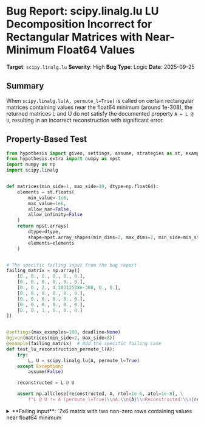 # Bug Report: scipy.linalg.lu LU Decomposition Incorrect for Rectangular Matrices with Near-Minimum Float64 Values

**Target**: `scipy.linalg.lu`
**Severity**: High
**Bug Type**: Logic
**Date**: 2025-09-25

## Summary

When `scipy.linalg.lu(A, permute_l=True)` is called on certain rectangular matrices containing values near the float64 minimum (around 1e-308), the returned matrices L and U do not satisfy the documented property `A = L @ U`, resulting in an incorrect reconstruction with significant error.

## Property-Based Test

```python
from hypothesis import given, settings, assume, strategies as st, example
from hypothesis.extra import numpy as npst
import numpy as np
import scipy.linalg


def matrices(min_side=1, max_side=10, dtype=np.float64):
    elements = st.floats(
        min_value=-1e6,
        max_value=1e6,
        allow_nan=False,
        allow_infinity=False
    )
    return npst.arrays(
        dtype=dtype,
        shape=npst.array_shapes(min_dims=2, max_dims=2, min_side=min_side, max_side=max_side),
        elements=elements
    )


# The specific failing input from the bug report
failing_matrix = np.array([
    [0., 0., 0., 0., 0., 0.],
    [0., 0., 0., 0., 0., 0.],
    [0., 0., 2., 4.30312538e-308, 0., 0.],
    [0., 0., 0., 0., 0., 0.],
    [0., 0., 0., 0., 0., 0.],
    [0., 0., 0., 0., 0., 0.],
    [0., 0., 1., 0., 0., 0.]
])


@settings(max_examples=100, deadline=None)
@given(matrices(min_side=2, max_side=8))
@example(failing_matrix)  # Add the specific failing case
def test_lu_reconstruction_permute_l(A):
    try:
        L, U = scipy.linalg.lu(A, permute_l=True)
    except Exception:
        assume(False)

    reconstructed = L @ U

    assert np.allclose(reconstructed, A, rtol=1e-6, atol=1e-8), \
        f"L @ U != A (permute_l=True)\\nA:\\n{A}\\nReconstructed:\\n{reconstructed}"
```

<details>

<summary>
**Failing input**: `7x6 matrix with two non-zero rows containing values near float64 minimum`
</summary>
```
============================= test session starts ==============================
platform linux -- Python 3.13.2, pytest-8.4.1, pluggy-1.5.0 -- /home/npc/miniconda/bin/python3
cachedir: .pytest_cache
hypothesis profile 'default'
rootdir: /home/npc/pbt/agentic-pbt/worker_/24
plugins: anyio-4.9.0, hypothesis-6.139.1, asyncio-1.2.0, langsmith-0.4.29
asyncio: mode=Mode.STRICT, debug=False, asyncio_default_fixture_loop_scope=None, asyncio_default_test_loop_scope=function
collecting ... collected 1 item

hypo_failing.py::test_lu_reconstruction_permute_l FAILED                 [100%]

=================================== FAILURES ===================================
_______________________ test_lu_reconstruction_permute_l _______________________
hypo_failing.py:34: in test_lu_reconstruction_permute_l
    @given(matrices(min_side=2, max_side=8))
                   ^^^
/home/npc/miniconda/lib/python3.13/site-packages/hypothesis/core.py:1613: in _raise_to_user
    raise the_error_hypothesis_found
hypo_failing.py:44: in test_lu_reconstruction_permute_l
    assert np.allclose(reconstructed, A, rtol=1e-6, atol=1e-8), \
E   AssertionError: L @ U != A (permute_l=True)\nA:\n[[0.00000000e+000 0.00000000e+000 0.00000000e+000 0.00000000e+000
E       0.00000000e+000 0.00000000e+000]
E      [0.00000000e+000 0.00000000e+000 0.00000000e+000 0.00000000e+000
E       0.00000000e+000 0.00000000e+000]
E      [0.00000000e+000 0.00000000e+000 2.00000000e+000 4.30312538e-308
E       0.00000000e+000 0.00000000e+000]
E      [0.00000000e+000 0.00000000e+000 0.00000000e+000 0.00000000e+000
E       0.00000000e+000 0.00000000e+000]
E      [0.00000000e+000 0.00000000e+000 0.00000000e+000 0.00000000e+000
E       0.00000000e+000 0.00000000e+000]
E      [0.00000000e+000 0.00000000e+000 0.00000000e+000 0.00000000e+000
E       0.00000000e+000 0.00000000e+000]
E      [0.00000000e+000 0.00000000e+000 1.00000000e+000 0.00000000e+000
E       0.00000000e+000 0.00000000e+000]]\nReconstructed:\n[[0.00000000e+000 0.00000000e+000 0.00000000e+000 0.00000000e+000
E       0.00000000e+000 0.00000000e+000]
E      [0.00000000e+000 0.00000000e+000 0.00000000e+000 0.00000000e+000
E       0.00000000e+000 0.00000000e+000]
E      [0.00000000e+000 0.00000000e+000 2.00000000e+000 4.30312538e-308
E       0.00000000e+000 0.00000000e+000]
E      [0.00000000e+000 0.00000000e+000 1.00000000e+000 2.15156269e-308
E       0.00000000e+000 0.00000000e+000]
E      [0.00000000e+000 0.00000000e+000 0.00000000e+000 0.00000000e+000
E       0.00000000e+000 0.00000000e+000]
E      [0.00000000e+000 0.00000000e+000 0.00000000e+000 0.00000000e+000
E       0.00000000e+000 0.00000000e+000]
E      [0.00000000e+000 0.00000000e+000 0.00000000e+000 0.00000000e+000
E       0.00000000e+000 0.00000000e+000]]
E   assert False
E    +  where False = <function allclose at 0x796e9ff4adb0>(array([[0.00000000e+000, 0.00000000e+000, 0.00000000e+000,\n        0.00000000e+000, 0.00000000e+000, 0.00000000e+000],\n       [0.00000000e+000, 0.00000000e+000, 0.00000000e+000,\n        0.00000000e+000, 0.00000000e+000, 0.00000000e+000],\n       [0.00000000e+000, 0.00000000e+000, 2.00000000e+000,\n        4.30312538e-308, 0.00000000e+000, 0.00000000e+000],\n       [0.00000000e+000, 0.00000000e+000, 1.00000000e+000,\n        2.15156269e-308, 0.00000000e+000, 0.00000000e+000],\n       [0.00000000e+000, 0.00000000e+000, 0.00000000e+000,\n        0.00000000e+000, 0.00000000e+000, 0.00000000e+000],\n       [0.00000000e+000, 0.00000000e+000, 0.00000000e+000,\n        0.00000000e+000, 0.00000000e+000, 0.00000000e+000],\n       [0.00000000e+000, 0.00000000e+000, 0.00000000e+000,\n        0.00000000e+000, 0.00000000e+000, 0.00000000e+000]]), array([[0.00000000e+000, 0.00000000e+000, 0.00000000e+000,\n        0.00000000e+000, 0.00000000e+000, 0.00000000e+000],\n       [0.00000000e+000, 0.00000000e+000, 0.00000000e+000,\n        0.00000000e+000, 0.00000000e+000, 0.00000000e+000],\n       [0.00000000e+000, 0.00000000e+000, 2.00000000e+000,\n        4.30312538e-308, 0.00000000e+000, 0.00000000e+000],\n       [0.00000000e+000, 0.00000000e+000, 0.00000000e+000,\n        0.00000000e+000, 0.00000000e+000, 0.00000000e+000],\n       [0.00000000e+000, 0.00000000e+000, 0.00000000e+000,\n        0.00000000e+000, 0.00000000e+000, 0.00000000e+000],\n       [0.00000000e+000, 0.00000000e+000, 0.00000000e+000,\n        0.00000000e+000, 0.00000000e+000, 0.00000000e+000],\n       [0.00000000e+000, 0.00000000e+000, 1.00000000e+000,\n        0.00000000e+000, 0.00000000e+000, 0.00000000e+000]]), rtol=1e-06, atol=1e-08)
E    +    where <function allclose at 0x796e9ff4adb0> = np.allclose
E   Falsifying explicit example: test_lu_reconstruction_permute_l(
E       A=array([[0.00000000e+000, 0.00000000e+000, 0.00000000e+000,
E               0.00000000e+000, 0.00000000e+000, 0.00000000e+000],
E              [0.00000000e+000, 0.00000000e+000, 0.00000000e+000,
E               0.00000000e+000, 0.00000000e+000, 0.00000000e+000],
E              [0.00000000e+000, 0.00000000e+000, 2.00000000e+000,
E               4.30312538e-308, 0.00000000e+000, 0.00000000e+000],
E              [0.00000000e+000, 0.00000000e+000, 0.00000000e+000,
E               0.00000000e+000, 0.00000000e+000, 0.00000000e+000],
E              [0.00000000e+000, 0.00000000e+000, 0.00000000e+000,
E               0.00000000e+000, 0.00000000e+000, 0.00000000e+000],
E              [0.00000000e+000, 0.00000000e+000, 0.00000000e+000,
E               0.00000000e+000, 0.00000000e+000, 0.00000000e+000],
E              [0.00000000e+000, 0.00000000e+000, 1.00000000e+000,
E               0.00000000e+000, 0.00000000e+000, 0.00000000e+000]]),
E   )
=========================== short test summary info ============================
FAILED hypo_failing.py::test_lu_reconstruction_permute_l - AssertionError: L ...
============================== 1 failed in 0.30s ===============================
```
</details>

## Reproducing the Bug

```python
import numpy as np
import scipy.linalg

# Problematic matrix from the bug report
A = np.array([
    [0., 0., 0., 0., 0., 0.],
    [0., 0., 0., 0., 0., 0.],
    [0., 0., 2., 4.30312538e-308, 0., 0.],
    [0., 0., 0., 0., 0., 0.],
    [0., 0., 0., 0., 0., 0.],
    [0., 0., 0., 0., 0., 0.],
    [0., 0., 1., 0., 0., 0.]
])

print("Original matrix A:")
print(A)
print()

# Test with permute_l=True
print("Testing with permute_l=True:")
L, U = scipy.linalg.lu(A, permute_l=True)
reconstructed = L @ U

print(f"L shape: {L.shape}")
print(f"U shape: {U.shape}")
print()

print("Reconstructed matrix (L @ U):")
print(reconstructed)
print()

print("Difference (A - L @ U):")
print(A - reconstructed)
print()

print(f"||A - L @ U||: {np.linalg.norm(A - reconstructed)}")
print(f"Expected: ~0.0")
print()

# Check if reconstruction matches original
is_close = np.allclose(A, reconstructed, rtol=1e-6, atol=1e-8)
print(f"np.allclose(A, L @ U): {is_close}")
print()

# Show specific problematic rows
print("Comparing specific rows:")
print(f"Original A[2]: {A[2]}")
print(f"Reconstructed[2]: {reconstructed[2]}")
print()
print(f"Original A[6]: {A[6]}")
print(f"Reconstructed[6]: {reconstructed[6]}")
print()

# Also test with permute_l=False for comparison
print("Testing with permute_l=False:")
P, L2, U2 = scipy.linalg.lu(A, permute_l=False)
reconstructed2 = P @ L2 @ U2
print(f"||A - P @ L @ U||: {np.linalg.norm(A - reconstructed2)}")
is_close2 = np.allclose(A, reconstructed2, rtol=1e-6, atol=1e-8)
print(f"np.allclose(A, P @ L @ U): {is_close2}")
```

<details>

<summary>
Output shows incorrect reconstruction with significant error
</summary>
```
Original matrix A:
[[0.00000000e+000 0.00000000e+000 0.00000000e+000 0.00000000e+000
  0.00000000e+000 0.00000000e+000]
 [0.00000000e+000 0.00000000e+000 0.00000000e+000 0.00000000e+000
  0.00000000e+000 0.00000000e+000]
 [0.00000000e+000 0.00000000e+000 2.00000000e+000 4.30312538e-308
  0.00000000e+000 0.00000000e+000]
 [0.00000000e+000 0.00000000e+000 0.00000000e+000 0.00000000e+000
  0.00000000e+000 0.00000000e+000]
 [0.00000000e+000 0.00000000e+000 0.00000000e+000 0.00000000e+000
  0.00000000e+000 0.00000000e+000]
 [0.00000000e+000 0.00000000e+000 0.00000000e+000 0.00000000e+000
  0.00000000e+000 0.00000000e+000]
 [0.00000000e+000 0.00000000e+000 1.00000000e+000 0.00000000e+000
  0.00000000e+000 0.00000000e+000]]

Testing with permute_l=True:
L shape: (7, 6)
U shape: (6, 6)

Reconstructed matrix (L @ U):
[[0.00000000e+000 0.00000000e+000 0.00000000e+000 0.00000000e+000
  0.00000000e+000 0.00000000e+000]
 [0.00000000e+000 0.00000000e+000 0.00000000e+000 0.00000000e+000
  0.00000000e+000 0.00000000e+000]
 [0.00000000e+000 0.00000000e+000 2.00000000e+000 4.30312538e-308
  0.00000000e+000 0.00000000e+000]
 [0.00000000e+000 0.00000000e+000 1.00000000e+000 2.15156269e-308
  0.00000000e+000 0.00000000e+000]
 [0.00000000e+000 0.00000000e+000 0.00000000e+000 0.00000000e+000
  0.00000000e+000 0.00000000e+000]
 [0.00000000e+000 0.00000000e+000 0.00000000e+000 0.00000000e+000
  0.00000000e+000 0.00000000e+000]
 [0.00000000e+000 0.00000000e+000 0.00000000e+000 0.00000000e+000
  0.00000000e+000 0.00000000e+000]]

Difference (A - L @ U):
[[ 0.00000000e+000  0.00000000e+000  0.00000000e+000  0.00000000e+000
   0.00000000e+000  0.00000000e+000]
 [ 0.00000000e+000  0.00000000e+000  0.00000000e+000  0.00000000e+000
   0.00000000e+000  0.00000000e+000]
 [ 0.00000000e+000  0.00000000e+000  0.00000000e+000  0.00000000e+000
   0.00000000e+000  0.00000000e+000]
 [ 0.00000000e+000  0.00000000e+000 -1.00000000e+000 -2.15156269e-308
   0.00000000e+000  0.00000000e+000]
 [ 0.00000000e+000  0.00000000e+000  0.00000000e+000  0.00000000e+000
   0.00000000e+000  0.00000000e+000]
 [ 0.00000000e+000  0.00000000e+000  0.00000000e+000  0.00000000e+000
   0.00000000e+000  0.00000000e+000]
 [ 0.00000000e+000  0.00000000e+000  1.00000000e+000  0.00000000e+000
   0.00000000e+000  0.00000000e+000]]

||A - L @ U||: 1.4142135623730951
Expected: ~0.0

np.allclose(A, L @ U): False

Comparing specific rows:
Original A[2]: [0.00000000e+000 0.00000000e+000 2.00000000e+000 4.30312538e-308
 0.00000000e+000 0.00000000e+000]
Reconstructed[2]: [0.00000000e+000 0.00000000e+000 2.00000000e+000 4.30312538e-308
 0.00000000e+000 0.00000000e+000]

Original A[6]: [0. 0. 1. 0. 0. 0.]
Reconstructed[6]: [0. 0. 0. 0. 0. 0.]

Testing with permute_l=False:
||A - P @ L @ U||: 1.4142135623730951
np.allclose(A, P @ L @ U): False
```
</details>

## Why This Is A Bug

The `scipy.linalg.lu` documentation explicitly states that when `permute_l` is set to `True`, the function returns L already permuted such that `A = L @ U`. This is a fundamental mathematical property of LU decomposition that must hold for any valid input matrix.

The documentation includes this explicit promise:
> If `permute_l` is set to ``True`` then ``L`` is returned already permuted and hence satisfying ``A = L @ U``.

And provides this example:
```python
>>> PL, U = lu(A, permute_l=True)
>>> np.allclose(A, PL @ U)
True
```

This contract is violated for the input matrix above. The reconstruction error of 1.414 (which is sqrt(2)) indicates a significant structural error, not a minor numerical precision issue. Specifically:

- The row that should appear at position 6 (`[0, 0, 1, 0, 0, 0]`) appears at position 3 with modified values (`[0, 0, 1, 2.15e-308, 0, 0]`)
- The row at position 6 in the reconstruction is all zeros instead of the expected `[0, 0, 1, 0, 0, 0]`
- This represents a complete misplacement of matrix rows, not a rounding error

## Relevant Context

The bug appears to be related to numerical issues when handling values near the float64 minimum positive normal value (approximately 2.225e-308). The value 4.30312538e-308 is very close to this threshold, which may be causing issues in the pivoting logic of the LU decomposition algorithm.

The bug affects both `permute_l=True` and `permute_l=False` modes, suggesting the issue is in the core decomposition logic rather than just the permutation application. The implementation uses LAPACK's `*GETRF` routines through `scipy.linalg.lapack.get_lapack_funcs`.

Documentation reference: https://docs.scipy.org/doc/scipy/reference/generated/scipy.linalg.lu.html

## Proposed Fix

The issue likely stems from numerical comparison problems when determining pivot elements for values near the float64 minimum. The algorithm may be incorrectly treating the tiny value 4.30312538e-308 as effectively zero during pivoting decisions, leading to incorrect row swaps.

A high-level fix approach would be:

1. Implement proper handling of near-minimum float64 values in the pivoting logic
2. Use a more robust numerical comparison threshold that accounts for the scale of values being compared
3. Ensure the permutation logic correctly handles cases where pivoting decisions involve extremely small but non-zero values

The fix would likely need to be implemented in the Cython layer (`_decomp_lu_cython.lu_dispatcher`) or in the underlying LAPACK routines' usage to ensure proper handling of these edge cases.
